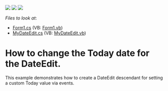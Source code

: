 <!-- default badges list -->
![](https://img.shields.io/endpoint?url=https://codecentral.devexpress.com/api/v1/VersionRange/128619268/13.1.4%2B)
[![](https://img.shields.io/badge/Open_in_DevExpress_Support_Center-FF7200?style=flat-square&logo=DevExpress&logoColor=white)](https://supportcenter.devexpress.com/ticket/details/E2666)
[![](https://img.shields.io/badge/📖_How_to_use_DevExpress_Examples-e9f6fc?style=flat-square)](https://docs.devexpress.com/GeneralInformation/403183)
<!-- default badges end -->
<!-- default file list -->
*Files to look at*:

* [Form1.cs](./CS/CustomTodayExample/Form1.cs) (VB: [Form1.vb](./VB/CustomTodayExample/Form1.vb))
* [MyDateEdit.cs](./CS/CustomTodayExample/MyDateEdit.cs) (VB: [MyDateEdit.vb](./VB/CustomTodayExample/MyDateEdit.vb))
<!-- default file list end -->
# How to change the Today date for the DateEdit.


<p>This example demonstrates how to create a DateEdit descendant for setting a custom Today value via events.</p>

<br/>


